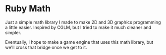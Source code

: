 # Ruby Math

Just a simple math library I made to make 2D and 3D graphics programming a
little easier. Inspired by CGLM, but I tried to make it much cleaner
and simpler.

Eventually, I hope to make a game engine that uses this math library, but we'll
cross that bridge once we get to it.
